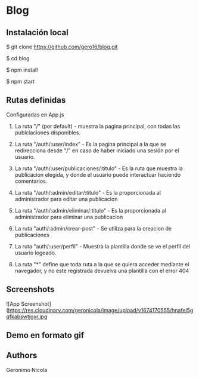 # Blog 

## Instalación local

$ git clone https://github.com/gero16/blog.git

$ cd blog

$ npm install

$ npm start

## Rutas definidas

Configuradas en App.js

1. La ruta "/" (por default) - muestra la pagina principal, con todas las publciaciones disponibles. 

2. La ruta "/auth/:user/index" - Es la pagina principal a la que se redirecciona desde "/" en caso de haber iniciado una sesión por el usuario.

3. La ruta "/auth/:user/publicaciones/:titulo" - Es la ruta que muestra la publicacion elegida, y donde el usuario puede interactuar haciendo comentarios.

4. La ruta "/auth/:admin/editar/:titulo" - Es la proporcionada al administrador para editar una publicacion

5. La ruta "/auth/:admin/eliminar/:titulo" - Es la proporcionada al administrador para eliminar una publicacion

6. La ruta "auth/:admin/crear-post" - Se utiliza para la creacion de publicaciones

8. La ruta "auth/:user/perfil" - Muestra la plantilla donde se ve el perfil del usuario logeado.

9. La ruta "*" define que toda ruta a la que se quiera acceder mediante el navegador, y no este registrada devuelva una plantilla con el error 404


## Screenshots

![App Screenshot](https://res.cloudinary.com/geronicola/image/upload/v1674170555/hnafei5gqfkabswtjgxr.jpg


## Demo en formato gif


## Authors

Geronimo Nicola 
